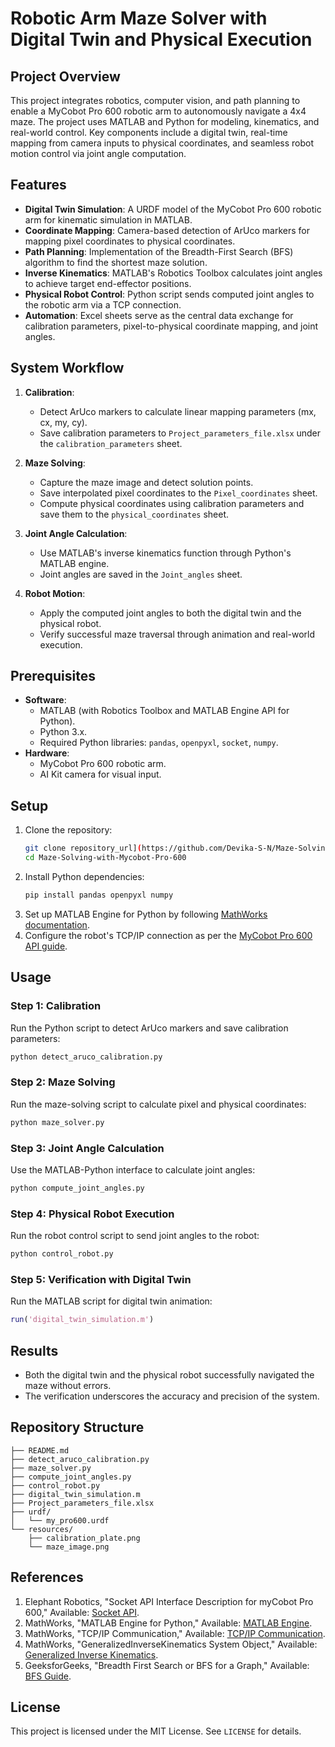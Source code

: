 # Robotic Arm Maze Solver with Digital Twin and Physical Execution

## Project Overview
This project integrates robotics, computer vision, and path planning to enable a MyCobot Pro 600 robotic arm to autonomously navigate a 4x4 maze. The project uses MATLAB and Python for modeling, kinematics, and real-world control. Key components include a digital twin, real-time mapping from camera inputs to physical coordinates, and seamless robot motion control via joint angle computation.

## Features
- **Digital Twin Simulation**: A URDF model of the MyCobot Pro 600 robotic arm for kinematic simulation in MATLAB.
- **Coordinate Mapping**: Camera-based detection of ArUco markers for mapping pixel coordinates to physical coordinates.
- **Path Planning**: Implementation of the Breadth-First Search (BFS) algorithm to find the shortest maze solution.
- **Inverse Kinematics**: MATLAB's Robotics Toolbox calculates joint angles to achieve target end-effector positions.
- **Physical Robot Control**: Python script sends computed joint angles to the robotic arm via a TCP connection.
- **Automation**: Excel sheets serve as the central data exchange for calibration parameters, pixel-to-physical coordinate mapping, and joint angles.

## System Workflow
1. **Calibration**:
   - Detect ArUco markers to calculate linear mapping parameters (mx, cx, my, cy).
   - Save calibration parameters to `Project_parameters_file.xlsx` under the `calibration_parameters` sheet.

2. **Maze Solving**:
   - Capture the maze image and detect solution points.
   - Save interpolated pixel coordinates to the `Pixel_coordinates` sheet.
   - Compute physical coordinates using calibration parameters and save them to the `physical_coordinates` sheet.

3. **Joint Angle Calculation**:
   - Use MATLAB's inverse kinematics function through Python's MATLAB engine.
   - Joint angles are saved in the `Joint_angles` sheet.

4. **Robot Motion**:
   - Apply the computed joint angles to both the digital twin and the physical robot.
   - Verify successful maze traversal through animation and real-world execution.

## Prerequisites
- **Software**:
  - MATLAB (with Robotics Toolbox and MATLAB Engine API for Python).
  - Python 3.x.
  - Required Python libraries: `pandas`, `openpyxl`, `socket`, `numpy`.
- **Hardware**:
  - MyCobot Pro 600 robotic arm.
  - AI Kit camera for visual input.

## Setup
1. Clone the repository:
   ```bash
   git clone repository_url](https://github.com/Devika-S-N/Maze-Solving-with-Mycobot-Pro-600
   cd Maze-Solving-with-Mycobot-Pro-600
   ```
2. Install Python dependencies:
   ```bash
   pip install pandas openpyxl numpy
   ```
3. Set up MATLAB Engine for Python by following [MathWorks documentation](https://www.mathworks.com/help/matlab/matlab-engine-for-python.html).
4. Configure the robot's TCP/IP connection as per the [MyCobot Pro 600 API guide](https://docs.elephantrobotics.com/docs/gitbook-en/2-serialproduct/2.3-myCobot_Pro_600/2.3.5%20socket%20API%20interface%20description.html).

## Usage
### Step 1: Calibration
Run the Python script to detect ArUco markers and save calibration parameters:
```bash
python detect_aruco_calibration.py
```

### Step 2: Maze Solving
Run the maze-solving script to calculate pixel and physical coordinates:
```bash
python maze_solver.py
```

### Step 3: Joint Angle Calculation
Use the MATLAB-Python interface to calculate joint angles:
```bash
python compute_joint_angles.py
```

### Step 4: Physical Robot Execution
Run the robot control script to send joint angles to the robot:
```bash
python control_robot.py
```

### Step 5: Verification with Digital Twin
Run the MATLAB script for digital twin animation:
```matlab
run('digital_twin_simulation.m')
```

## Results
- Both the digital twin and the physical robot successfully navigated the maze without errors.
- The verification underscores the accuracy and precision of the system.

## Repository Structure
```
├── README.md
├── detect_aruco_calibration.py
├── maze_solver.py
├── compute_joint_angles.py
├── control_robot.py
├── digital_twin_simulation.m
├── Project_parameters_file.xlsx
├── urdf/
│   └── my_pro600.urdf
└── resources/
    ├── calibration_plate.png
    └── maze_image.png
```

## References
1. Elephant Robotics, "Socket API Interface Description for myCobot Pro 600," Available: [Socket API](https://docs.elephantrobotics.com/docs/gitbook-en/2-serialproduct/2.3-myCobot_Pro_600/2.3.5%20socket%20API%20interface%20description.html).
2. MathWorks, "MATLAB Engine for Python," Available: [MATLAB Engine](https://www.mathworks.com/help/matlab/matlab-engine-for-python.html).
3. MathWorks, "TCP/IP Communication," Available: [TCP/IP Communication](https://www.mathworks.com/help/matlab/matlab-engine/tcp-ip-communication.html).
4. MathWorks, "GeneralizedInverseKinematics System Object," Available: [Generalized Inverse Kinematics](https://www.mathworks.com/help/robotics/ref/generalizedinversekinematics-system-object.html).
5. GeeksforGeeks, "Breadth First Search or BFS for a Graph," Available: [BFS Guide](https://www.geeksforgeeks.org/breadth-first-search-or-bfs-for-a-graph/).

## License
This project is licensed under the MIT License. See `LICENSE` for details.

